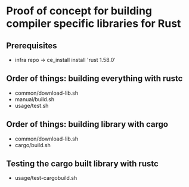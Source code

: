 # Proof of concept for building compiler specific libraries for Rust

## Prerequisites

* infra repo -> ce_install install 'rust 1.58.0'

## Order of things: building everything with rustc

* common/download-lib.sh
* manual/build.sh
* usage/test.sh

## Order of things: building library with cargo

* common/download-lib.sh
* cargo/build.sh

## Testing the cargo built library with rustc

* usage/test-cargobuild.sh
